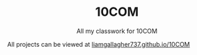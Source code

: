 <div align="center">

# 10COM
All my classwork for 10COM

</div>

All projects can be viewed at [liamgallagher737.github.io/10COM](https://liamgallagher737.github.io/10COM/)
